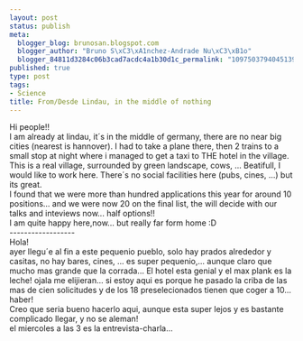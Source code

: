 ```yaml
--- 
layout: post
status: publish
meta: 
  blogger_blog: brunosan.blogspot.com
  blogger_author: "Bruno S\xC3\xA1nchez-Andrade Nu\xC3\xB1o"
  blogger_84811d3284c06b3cad7acdc4a1b30d1c_permalink: "109750379404513949"
published: true
type: post
tags: 
- Science
title: From/Desde Lindau, in the middle of nothing
---
```

Hi people!!
<br />I am already at lindau, it´s in the middle of germany, there are no near big cities (nearest is hannover). I had to take a plane there, then 2 trains to a small stop at night where i managed to get a taxi to THE hotel in the village. This is a real village, surrounded by green landscape, cows, ... Beatifull, I would like to work here. There´s no social facilities here (pubs, cines, ...) but its great.
<br />I found that we were more than hundred applications this year for around 10 positions... and we were now 20 on the final list, the will decide with our talks and inteviews now... half options!!
<br />I am quite happy here,now... but really far form home :D
<br />------------------
<br />Hola!
<br />ayer llegu´e al fin a este pequenio pueblo, solo hay prados alrededor y casitas, no hay bares, cines, ... es super pequenio,... aunque claro que mucho mas grande que la corrada... El hotel esta genial y el max plank es la leche! ojala me elijieran... si estoy aqui es porque he pasado la criba de las mas de cien solicitudes y de los 18 preselecionados tienen que coger a 10... haber!
<br />Creo que seria bueno hacerlo aqui, aunque esta super lejos y es bastante complicado llegar, y no se aleman!
<br />el miercoles a las 3 es la entrevista-charla...
<br />
